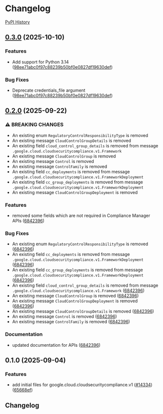 # Changelog

[PyPI History][1]

[1]: https://pypi.org/project/google-cloud-cloudsecuritycompliance/#history

## [0.3.0](https://github.com/googleapis/google-cloud-python/compare/google-cloud-cloudsecuritycompliance-v0.2.0...google-cloud-cloudsecuritycompliance-v0.3.0) (2025-10-10)


### Features

* Add support for Python 3.14  ([98ee71abc0f97c88239b50bf0e0827df19630def](https://github.com/googleapis/google-cloud-python/commit/98ee71abc0f97c88239b50bf0e0827df19630def))


### Bug Fixes

* Deprecate credentials_file argument  ([98ee71abc0f97c88239b50bf0e0827df19630def](https://github.com/googleapis/google-cloud-python/commit/98ee71abc0f97c88239b50bf0e0827df19630def))

## [0.2.0](https://github.com/googleapis/google-cloud-python/compare/google-cloud-cloudsecuritycompliance-v0.1.0...google-cloud-cloudsecuritycompliance-v0.2.0) (2025-09-22)


### ⚠ BREAKING CHANGES

* An existing enum `RegulatoryControlResponsibilityType` is removed
* An existing message `CloudControlGroupDetails` is removed
* An existing field `cloud_control_group_details` is removed from message `.google.cloud.cloudsecuritycompliance.v1.Framework`
* An existing message `CloudControlGroup` is removed
* An existing message `Control` is removed
* An existing message `ControlFamily` is removed
* An existing field `cc_deployments` is removed from message `.google.cloud.cloudsecuritycompliance.v1.FrameworkDeployment`
* An existing field `cc_group_deployments` is removed from message `.google.cloud.cloudsecuritycompliance.v1.FrameworkDeployment`
* An existing message `CloudControlGroupDeployment` is removed

### Features

* removed some fields which are not required in Compliance Manager APIs ([6842396](https://github.com/googleapis/google-cloud-python/commit/6842396f3662264aa1beca9a5a08f9d0f171483a))


### Bug Fixes

* An existing enum `RegulatoryControlResponsibilityType` is removed ([6842396](https://github.com/googleapis/google-cloud-python/commit/6842396f3662264aa1beca9a5a08f9d0f171483a))
* An existing field `cc_deployments` is removed from message `.google.cloud.cloudsecuritycompliance.v1.FrameworkDeployment` ([6842396](https://github.com/googleapis/google-cloud-python/commit/6842396f3662264aa1beca9a5a08f9d0f171483a))
* An existing field `cc_group_deployments` is removed from message `.google.cloud.cloudsecuritycompliance.v1.FrameworkDeployment` ([6842396](https://github.com/googleapis/google-cloud-python/commit/6842396f3662264aa1beca9a5a08f9d0f171483a))
* An existing field `cloud_control_group_details` is removed from message `.google.cloud.cloudsecuritycompliance.v1.Framework` ([6842396](https://github.com/googleapis/google-cloud-python/commit/6842396f3662264aa1beca9a5a08f9d0f171483a))
* An existing message `CloudControlGroup` is removed ([6842396](https://github.com/googleapis/google-cloud-python/commit/6842396f3662264aa1beca9a5a08f9d0f171483a))
* An existing message `CloudControlGroupDeployment` is removed ([6842396](https://github.com/googleapis/google-cloud-python/commit/6842396f3662264aa1beca9a5a08f9d0f171483a))
* An existing message `CloudControlGroupDetails` is removed ([6842396](https://github.com/googleapis/google-cloud-python/commit/6842396f3662264aa1beca9a5a08f9d0f171483a))
* An existing message `Control` is removed ([6842396](https://github.com/googleapis/google-cloud-python/commit/6842396f3662264aa1beca9a5a08f9d0f171483a))
* An existing message `ControlFamily` is removed ([6842396](https://github.com/googleapis/google-cloud-python/commit/6842396f3662264aa1beca9a5a08f9d0f171483a))


### Documentation

* updated documentation for APIs ([6842396](https://github.com/googleapis/google-cloud-python/commit/6842396f3662264aa1beca9a5a08f9d0f171483a))

## 0.1.0 (2025-09-04)


### Features

* add initial files for google.cloud.cloudsecuritycompliance.v1 ([#14334](https://github.com/googleapis/google-cloud-python/issues/14334)) ([65668ef](https://github.com/googleapis/google-cloud-python/commit/65668ef8d9e1015609410caa8f67d9f00f322626))

## Changelog
